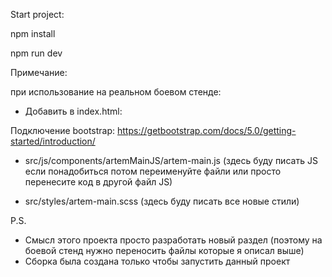 Start project:

npm install

npm run dev

Примечание:

при использование на реальном боевом стенде:

- Добавить в index.html:

Подключение bootstrap:
https://getbootstrap.com/docs/5.0/getting-started/introduction/

- src/js/components/artemMainJS/artem-main.js (здесь буду писать JS если понадобиться потом переименуйте файли или просто перенесите код в другой файл JS)

- src/styles/artem-main.scss (здесь буду писать все новые стили)

P.S.
- Смысл этого проекта просто разработать новый раздел (поэтому на боевой стенд нужно переносить файлы которые я описал выше)
- Сборка была создана только чтобы запустить данный проект
